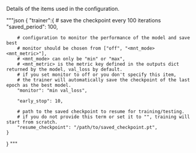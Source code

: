 Details of the items used in the configuration.



"""json
{
    "trainer":{
        # save the checkpoint every 100 iterations
        "saved_period": 100,

        # configuration to monitor the performance of the model and save best
        # monitor should be chosen from ["off", "<mnt_mode> <mnt_metric>"],
        # <mnt_mode> can only be "min" or "max", 
        # <mnt_metric> is the metric key defined in the outputs dict returned by the model, val_loss by default.
        # if you set monitor to off or you don't specify this item,
        # the trainer will automatically save the checkpoint of the last epoch as the best model.
        "monitor": "min val_loss",

        "early_stop": 10,

        # path to the saved checkpoint to resume for training/testing.
        # if you do not provide this term or set it to "", training will start from scratch.
        "resume_checkpoint": "/path/to/saved_checkpoint.pt",
    }
}
"""